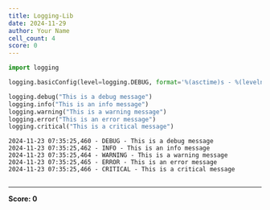 ```yaml
---
title: Logging-Lib
date: 2024-11-29
author: Your Name
cell_count: 4
score: 0
---
```


```python
import logging
```


```python
logging.basicConfig(level=logging.DEBUG, format='%(asctime)s - %(levelname)s - %(message)s')
```


```python
logging.debug("This is a debug message")
logging.info("This is an info message")
logging.warning("This is a warning message")
logging.error("This is an error message")
logging.critical("This is a critical message")
```

    2024-11-23 07:35:25,460 - DEBUG - This is a debug message
    2024-11-23 07:35:25,462 - INFO - This is an info message
    2024-11-23 07:35:25,464 - WARNING - This is a warning message
    2024-11-23 07:35:25,465 - ERROR - This is an error message
    2024-11-23 07:35:25,466 - CRITICAL - This is a critical message



```python

```


---
**Score: 0**
